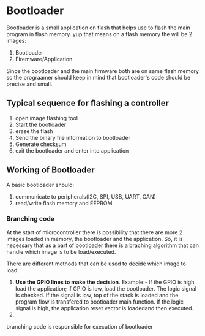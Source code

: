 # Bootloader
Bootloader is a small application on flash that helps use to flash the main program in flash memory. yup that means on a flash memory the will be 2 images:
1. Bootloader
2. Firemware/Application

Since the bootloader and the main firmware both are on same flash memory so the prograamer should keep in mind that bootloader's code should be precise and small.
## Typical sequence for flashing a controller
1. open image flashing tool
2. Start the bootloader
3. erase the flash
4. Send the binary file information to bootloader
5. Generate checksum
6. exit the bootloader and enter into application
## Working of Bootloader
A basic bootloader should:
1. communicate to peripherals(I2C, SPI, USB, UART, CAN)
2. read/write flash memory and EEPROM

### Branching code
At the start of microcontroller there is possibility that there are more 2 images loaded in memory, the bootloader and the application.
So, it is necessary that as a part of bootloader there is a braching algorithm that can handle which image is to be load/executed.

There are different methods that can be used to decide which image to load:
1. **Use the GPIO lines to make the decision**. Example:- If the GPIO is high, load the application; if GPIO is low, load the bootloader.
      The logic signal is checked. If the signal is low, top of the stack is loaded and the program flow is transfered to bootloader main function. If the logic signal is high, the application reset vector is loadedand then executed.
2.  

branching code is responsible for execution of bootloader